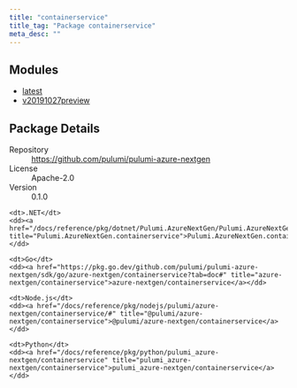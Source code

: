 ```yaml
---
title: "containerservice"
title_tag: "Package containerservice"
meta_desc: ""
---
```


<!-- WARNING: this file was generated by Pulumi Docs Generator. -->
<!-- Do not edit by hand unless you're certain you know what you are doing! -->



<h2 id="modules">Modules</h2>
<ul class="api">
    <li><a href="latest/" title="latest"><span class="symbol module"></span>latest</a></li>
    <li><a href="v20191027preview/" title="v20191027preview"><span class="symbol module"></span>v20191027preview</a></li>
</ul>

<h2 id="package-details">Package Details</h2>
<dl class="package-details">
	<dt>Repository</dt>
	<dd><a href="https://github.com/pulumi/pulumi-azure-nextgen">https://github.com/pulumi/pulumi-azure-nextgen</a></dd>
	<dt>License</dt>
	<dd>Apache-2.0</dd>
	<dt>Version</dt>
	<dd>0.1.0</dd>
</dl>



<dl class="tabular">

    <dt>.NET</dt>
    <dd><a href="/docs/reference/pkg/dotnet/Pulumi.AzureNextGen/Pulumi.AzureNextGen.containerservice.html" title="Pulumi.AzureNextGen.containerservice">Pulumi.AzureNextGen.containerservice</a></dd>

    <dt>Go</dt>
    <dd><a href="https://pkg.go.dev/github.com/pulumi/pulumi-azure-nextgen/sdk/go/azure-nextgen/containerservice?tab=doc#" title="azure-nextgen/containerservice">azure-nextgen/containerservice</a></dd>

    <dt>Node.js</dt>
    <dd><a href="/docs/reference/pkg/nodejs/pulumi/azure-nextgen/containerservice/#" title="@pulumi/azure-nextgen/containerservice">@pulumi/azure-nextgen/containerservice</a></dd>

    <dt>Python</dt>
    <dd><a href="/docs/reference/pkg/python/pulumi_azure-nextgen/containerservice" title="pulumi_azure-nextgen/containerservice">pulumi_azure-nextgen/containerservice</a></dd>

</dl>

